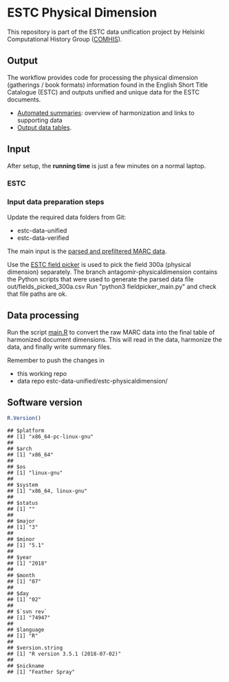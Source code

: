 # ESTC Physical Dimension

This repository is part of the ESTC data unification project by
Helsinki Computational History Group
([COMHIS](https://comhis.github.io/)).


## Output

The workflow provides code for processing the physical dimension
(gatherings / book formats) information found in the English Short
Title Catalogue (ESTC) and outputs unified and unique data for the
ESTC documents.

 - [Automated summaries](physical_dimension.md): overview of harmonization and links to supporting data
 - [Output data tables](https://github.com/COMHIS/estc-data-unified/tree/master/estc-physicaldimension).


## Input

After setup, the **running time** is just a few minutes on a normal laptop.

### ESTC


### Input data preparation steps

Update the required data folders from Git:
  - estc-data-unified
  - estc-data-verified

The main input is the [parsed and prefiltered MARC data](https://github.com/COMHIS/estc-data-verified/blob/master/estc-csv-raw-filtered/estc_raw_sane.csv).

Use the [ESTC field picker](https://github.com/COMHIS/estc-raw-csv-prepicker) is used to pick the field 300a (physical dimension) separately. The branch antagomir-physicaldimension contains the Python scripts that were used to generate the parsed data file out/fields_picked_300a.csv Run "python3 fieldpicker_main.py" and check that file paths are ok.


## Data processing

Run the script [main.R](main.R) to convert the raw MARC data into the
final table of harmonized document dimensions. This will read in the
data, harmonize the data, and finally write summary files.

Remember to push the changes in
- this working repo
- data repo estc-data-unified/estc-physicaldimension/


## Software version


```r
R.Version()
```

```
## $platform
## [1] "x86_64-pc-linux-gnu"
## 
## $arch
## [1] "x86_64"
## 
## $os
## [1] "linux-gnu"
## 
## $system
## [1] "x86_64, linux-gnu"
## 
## $status
## [1] ""
## 
## $major
## [1] "3"
## 
## $minor
## [1] "5.1"
## 
## $year
## [1] "2018"
## 
## $month
## [1] "07"
## 
## $day
## [1] "02"
## 
## $`svn rev`
## [1] "74947"
## 
## $language
## [1] "R"
## 
## $version.string
## [1] "R version 3.5.1 (2018-07-02)"
## 
## $nickname
## [1] "Feather Spray"
```
